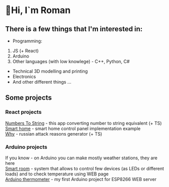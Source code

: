 # 👋Hi, I`m Roman
## There is a few things that I'm interested in:
- Programming:
1. JS (+ React)
2. Arduino
3. Other languages (with low knowlege) - C++, Python, C#
- Technical 3D modelling and printing
- Electronics
- And other different things ...
## Some projects
### React projects
[Numbers To String](https://github.com/roman4i/number-to-string) - this app converting number to string equivalent (+ TS)    
[Smart home](https://github.com/roman4i/smart-home-react) - smart home control panel implementation example    
[Why](https://github.com/roman4i/why) - russian attack reasons generator (+ TS)    
### Arduino projects
If you know - on Arduino you can make mostly weather stations, they are here    
[Smart room](https://github.com/roman4i/SmartRoom) - system that allows to control few devices (as LEDs or different loads) and to check temperature using WEB page    
[Arduino thermometer](https://github.com/roman4i/ArduinoThermometer) - my first Arduino project for ESP8266 WEB server
